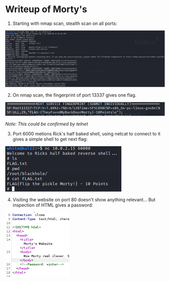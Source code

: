 # Writeup of Morty's

1. Starting with nmap scan, stealth scan on all ports:

![nmap all ports](nmap_all.png)

2. On nmap scan, the fingerprint of port 13337 gives one flag.

![fingerprint 13337](port_13337.png)

*Note: This could be confirmed by telnet*

3. Port 6000 metions Rick's half baked shell, using netcat to connect to it gives a simple shell to get next flag:

![baked shell](half_baked_shell.png)

4. Visiting the website on port 80 doesn't show anything relevant... But inspection of HTML gives a password:

![html](html.png)
